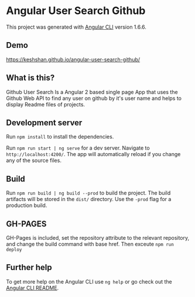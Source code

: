 # Angular User Search Github

This project was generated with [Angular CLI](https://github.com/angular/angular-cli) version 1.6.6.

## Demo

https://keshshan.github.io/angular-user-search-github/

## What is this?

Github User Search Is a Angular 2 based single page App that uses the Github Web API to find any user on github by it's user name and helps to display Readme files of projects.

## Development server

Run `npm install` to install the dependencies.

Run `npm run start | ng serve` for a dev server. Navigate to `http://localhost:4200/`. The app will automatically reload if you change any of the source files.

## Build

Run `npm run build | ng build --prod` to build the project. The build artifacts will be stored in the `dist/` directory. Use the `-prod` flag for a production build.

## GH-PAGES

GH-Pages is included, set the repository attribute to the relevant repository, and change the build command with base href. Then exceute `npm run deploy`

## Further help

To get more help on the Angular CLI use `ng help` or go check out the [Angular CLI README](https://github.com/angular/angular-cli/blob/master/README.md).



